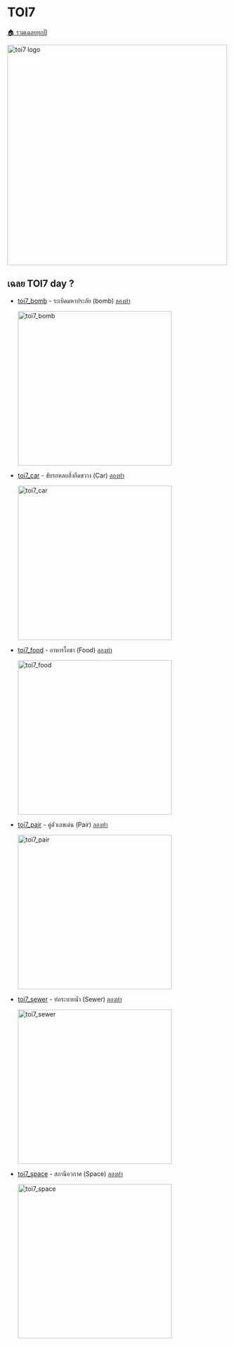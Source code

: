 <!-- @codegen_toi begin -->
<!-- ! THIS IS AUTO GENERATE DOCS. CHANGE THIS WILL RESULT NOTHING -->
# TOI7

[🏠 รวมเฉลยทุกปี](../)

<img width="500" alt="toi7 logo" src="https://github.com/krist7599555/toi/assets/19445033/80c80822-7583-4bcd-a705-dae3eacdee85">

<!-- ! THIS IS AUTO GENERATE DOCS. CHANGE THIS WILL RESULT NOTHING -->
## เฉลย TOI7 day ?

- [toi7_bomb](./toi7/toi7_bomb) - ระเบิดมหาประลัย (bomb) [ลองทำ](https://beta.programming.in.th/tasks/toi7_bomb)

  <img width="350" alt="toi7_bomb" src="https://github.com/krist7599555/toi/assets/19445033/80c80822-7583-4bcd-a705-dae3eacdee85">

- [toi7_car](./toi7/toi7_car) - ขับรถหลบสิ่งกีดขวาง (Car) [ลองทำ](https://beta.programming.in.th/tasks/toi7_car)

  <img width="350" alt="toi7_car" src="https://github.com/krist7599555/toi/assets/19445033/80c80822-7583-4bcd-a705-dae3eacdee85">

- [toi7_food](./toi7/toi7_food) - อาหารโอชา (Food) [ลองทำ](https://beta.programming.in.th/tasks/toi7_food)

  <img width="350" alt="toi7_food" src="https://github.com/krist7599555/toi/assets/19445033/80c80822-7583-4bcd-a705-dae3eacdee85">

- [toi7_pair](./toi7/toi7_pair) - คู่ตัวเลขเด่น (Pair) [ลองทำ](https://beta.programming.in.th/tasks/toi7_pair)

  <img width="350" alt="toi7_pair" src="https://github.com/krist7599555/toi/assets/19445033/80c80822-7583-4bcd-a705-dae3eacdee85">

- [toi7_sewer](./toi7/toi7_sewer) - ท่อระบายน้ำ (Sewer) [ลองทำ](https://beta.programming.in.th/tasks/toi7_sewer)

  <img width="350" alt="toi7_sewer" src="https://github.com/krist7599555/toi/assets/19445033/80c80822-7583-4bcd-a705-dae3eacdee85">

- [toi7_space](./toi7/toi7_space) - สถานีอวกาศ (Space) [ลองทำ](https://beta.programming.in.th/tasks/toi7_space)

  <img width="350" alt="toi7_space" src="https://github.com/krist7599555/toi/assets/19445033/80c80822-7583-4bcd-a705-dae3eacdee85">
<!-- @codegen_toi end -->
